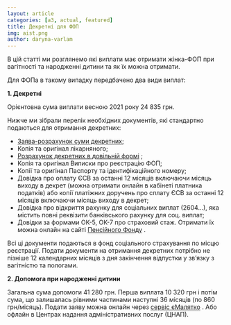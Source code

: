 ```yaml
---
layout: article
categories: [a3, actual, featured]
title: Декретні для ФОП
img: aist.png
author: daryna-varlam 
--- 
```

В цій статті ми розглянемо які виплати має отримати жінка-ФОП при вагітності та народженні дитини та як їх можна отримати.

Для ФОПа в такому випадку передбачено два види виплат:

**1. Декретні**

Орієнтовна сума виплати весною 2021 року 24 835 грн.

Нижче ми зібрали перелік необхідних документів, які стандартно подаються для отримання декретних:
*	[Заява-розрахунок суми декретних](https://github.com/itinua/itinua.github.io/raw/master/images/Заява-розрахунокбланк.pdf);
*	Копія та оригінал лікарняного;
*	[Розрахунок декретних в довільній формі](https://github.com/itinua/itinua.github.io/raw/master/images/Розрахунок_приклад.pdf) ;
*	Копія та оригінал Виписки про реєстрацію ФОП;
*	Копії та оригінал Паспорту та ідентифікаційного номеру;
*	Довідка про оплату ЄСВ за останні 12 місяців включаючи місяць виходу в декрет (можна отримати онлайн в кабінеті платника податків)
або
копії платіжних доручень про сплату ЄСВ за останні 12 місяців включаючи місяць виходу в декрет;
*	Довідка про відкриття рахунку для соціальних виплат (2604…), яка містить повні реквізити банківського рахунку для соц. виплат;
*	Довідки за формами ОК-5, ОК-7 про страховий стаж. Отримати їх можна онлайн на сайті [Пенсійного Фонду](https://portal.pfu.gov.ua/sidebar/Templates/ReceptionDocuments) .

Всі ці документи подаються в фонд соціального страхування по місцю реєстрації. 
Подати документи на отримання декретних потрібно не пізніше 12 календарних місяців з дня закінчення відпустки у зв’язку з вагітністю та пологами.

**2. Допомога при народженні дитини**

Загальна сума допомоги 41 280 грн. Перша виплата 10 320 грн і потім сума, що залишалась рівними частинами наступні 36 місяців (по 860 грн/місяць).
Подати заяву можна онлайн через [сервіс єМалятко](https://diia.gov.ua/services/yemalyatko) .
Або офлайн в Центрах надання адміністративних послуг (ЦНАП).


